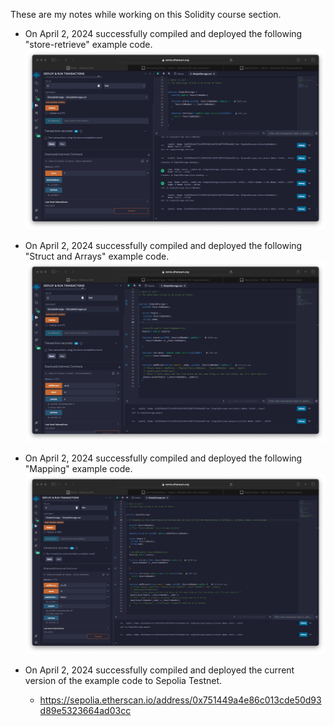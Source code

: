 These are my notes while working on this Solidity course section.

- On April 2, 2024 successfully compiled and deployed the following "store-retrieve" example code.
![alt text](./notes/image1.png)

- On April 2, 2024 successfully compiled and deployed the following "Struct and Arrays" example code.
![alt text](./notes/image2.png)

- On April 2, 2024 successfully compiled and deployed the following "Mapping" example code.
![alt text](./notes/image3.png)

- On April 2, 2024 successfully compiled and deployed the current version of the example code to Sepolia Testnet.
  - https://sepolia.etherscan.io/address/0x751449a4e86c013cde50d93d89e5323664ad03cc
